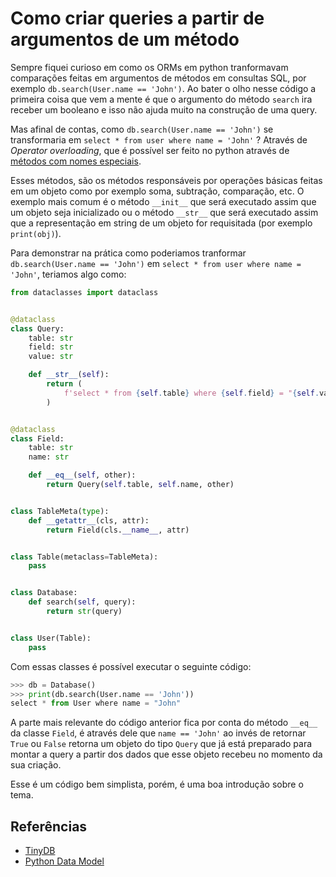 # Como criar queries a partir de argumentos de um método

Sempre fiquei curioso em como os ORMs em python tranformavam comparações feitas em argumentos de métodos em consultas SQL, por exemplo `db.search(User.name == 'John')`.
Ao bater o olho nesse código a primeira coisa que vem a mente é que o argumento do método `search` ira receber um booleano e isso não ajuda muito na construção de uma query.

Mas afinal de contas, como `db.search(User.name == 'John')` se transformaria em `select * from user where name = 'John'` ?
Através de _Operator overloading_, que é possível ser feito no python através de [métodos com nomes especiais](https://docs.python.org/3/reference/datamodel.html?#special-method-names).

Esses métodos, são os métodos responsáveis por operações básicas feitas em um objeto como por exemplo soma, subtração, comparação, etc.
O exemplo mais comum é o método `__init__` que será executado assim que um objeto seja inicializado ou o método `__str__` que será executado assim que a representação em string
de um objeto for requisitada (por exemplo `print(obj)`).

Para demonstrar na prática como poderiamos tranformar `db.search(User.name == 'John')` em `select * from user where name = 'John'`, teriamos algo como:

```python
from dataclasses import dataclass


@dataclass
class Query:
    table: str
    field: str
    value: str

    def __str__(self):
        return (
            f'select * from {self.table} where {self.field} = "{self.value}"'
        )


@dataclass
class Field:
    table: str
    name: str

    def __eq__(self, other):
        return Query(self.table, self.name, other)


class TableMeta(type):
    def __getattr__(cls, attr):
        return Field(cls.__name__, attr)


class Table(metaclass=TableMeta):
    pass


class Database:
    def search(self, query):
        return str(query)


class User(Table):
    pass
```

Com essas classes é possível executar o seguinte código:

```python
>>> db = Database()
>>> print(db.search(User.name == 'John'))
select * from User where name = "John"
```

A parte mais relevante do código anterior fica por conta do método `__eq__` da classe `Field`, é através dele que `name == 'John'` ao invés de retornar `True` ou `False`
retorna um objeto do tipo `Query` que já está preparado para montar a query a partir dos dados que esse objeto recebeu no momento da sua criação.

Esse é um código bem simplista, porém, é uma boa introdução sobre o tema.

## Referências
* [TinyDB](https://tinydb.readthedocs.io/en/latest/)
* [Python Data Model](https://docs.python.org/3/reference/datamodel.html)

